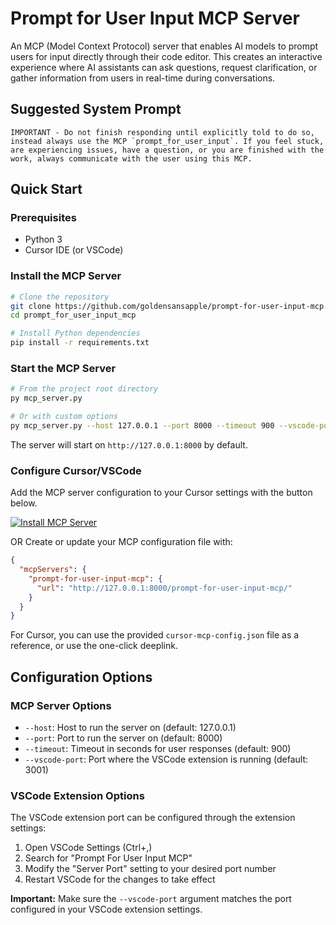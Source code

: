 # Prompt for User Input MCP Server

An MCP (Model Context Protocol) server that enables AI models to prompt users for input directly through their code editor. This creates an interactive experience where AI assistants can ask questions, request clarification, or gather information from users in real-time during conversations.

## Suggested System Prompt

```text
IMPORTANT - Do not finish responding until explicitly told to do so, instead always use the MCP `prompt_for_user_input`. If you feel stuck, are experiencing issues, have a question, or you are finished with the work, always communicate with the user using this MCP.
```

## Quick Start

### Prerequisites

- Python 3
- Cursor IDE (or VSCode)

### Install the MCP Server

```bash
# Clone the repository
git clone https://github.com/goldensansapple/prompt-for-user-input-mcp.git
cd prompt_for_user_input_mcp

# Install Python dependencies
pip install -r requirements.txt
```

### Start the MCP Server

```bash
# From the project root directory
py mcp_server.py

# Or with custom options
py mcp_server.py --host 127.0.0.1 --port 8000 --timeout 900 --vscode-port 3001
```

The server will start on `http://127.0.0.1:8000` by default.

### Configure Cursor/VSCode

Add the MCP server configuration to your Cursor settings with the button below.

[![Install MCP Server](https://cursor.com/deeplink/mcp-install-dark.svg)](https://cursor.com/install-mcp?name=prompt-for-user-input-mcp&config=eyJ1cmwiOiJodHRwOi8vMTI3LjAuMC4xOjgwMDAvcHJvbXB0LWZvci11c2VyLWlucHV0LW1jcC8ifQ%3D%3D)

OR Create or update your MCP configuration file with:

```json
{
  "mcpServers": {
    "prompt-for-user-input-mcp": {
      "url": "http://127.0.0.1:8000/prompt-for-user-input-mcp/"
    }
  }
}
```

For Cursor, you can use the provided `cursor-mcp-config.json` file as a reference, or use the one-click deeplink.

## Configuration Options

### MCP Server Options

- `--host`: Host to run the server on (default: 127.0.0.1)
- `--port`: Port to run the server on (default: 8000)
- `--timeout`: Timeout in seconds for user responses (default: 900)
- `--vscode-port`: Port where the VSCode extension is running (default: 3001)

### VSCode Extension Options

The VSCode extension port can be configured through the extension settings:

1. Open VSCode Settings (Ctrl+,)
2. Search for "Prompt For User Input MCP"
3. Modify the "Server Port" setting to your desired port number
4. Restart VSCode for the changes to take effect

**Important:** Make sure the `--vscode-port` argument matches the port configured in your VSCode extension settings.
